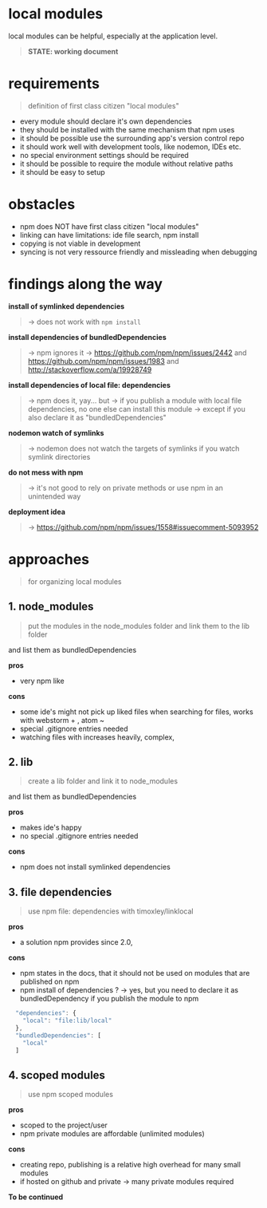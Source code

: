 # local modules

local modules can be helpful, especially at the application level.

> **STATE: working document**


# requirements
> definition of first class citizen "local modules"

- every module should declare it's own dependencies
- they should be installed with the same mechanism that npm uses
- it should be possible use the surrounding app's version control repo
- it should work well with development tools, like nodemon, IDEs etc.
- no special environment settings should be required
- it should be possible to require the module without relative paths
- it should be easy to setup

# obstacles
- npm does NOT have first class citizen "local modules"
- linking can have limitations: ide file search, npm install
- copying is not viable in development
- syncing is not very ressource friendly and missleading when debugging

# findings along the way
**install of symlinked dependencies**
> -> does not work with `npm install`

**install dependencies of bundledDependencies**
> -> npm ignores it
> -> https://github.com/npm/npm/issues/2442 and https://github.com/npm/npm/issues/1983 and http://stackoverflow.com/a/19928749

**install dependencies of local file: dependencies**
> -> npm does it, yay... but
> -> if you publish a module with local file dependencies, no one else can install this module
> -> except if you also declare it as "bundledDependencies"

**nodemon watch of symlinks**
> -> nodemon does not watch the targets of symlinks if you watch symlink directories

**do not mess with npm**
> -> it's not good to rely on private methods or use npm in an unintended way

**deployment idea**
> -> https://github.com/npm/npm/issues/1558#issuecomment-5093952

# approaches

> for organizing local modules

## 1. node_modules
> put the modules in the node_modules folder and link them to the lib folder

and list them as bundledDependencies

**pros**
- very npm like

**cons**
- some ide's might not pick up liked files when searching for files, works with webstorm + , atom ~
- special .gitignore entries needed
- watching files with increases heavily, complex,


## 2. lib
> create a lib folder and link it to node_modules

and list them as bundledDependencies

**pros**
- makes ide's happy
- no special .gitignore entries needed

**cons**
- npm does not install symlinked dependencies

## 3. file dependencies
> use npm file: dependencies with timoxley/linklocal

**pros**
- a solution npm provides since 2.0,

**cons**
- npm states in the docs, that it should not be used on modules that are published on npm
- npm install of dependencies ?
-> yes, but you need to declare it as bundledDependency if you publish the module to npm

```js
  "dependencies": {
    "local": "file:lib/local"
  },
  "bundledDependencies": [
    "local"
  ]
```

## 4. scoped modules
> use npm scoped modules

**pros**
- scoped to the project/user
- npm private modules are affordable (unlimited modules)

**cons**
- creating repo, publishing is a relative high overhead for many small modules
- if hosted on github and private -> many private modules required


**To be continued**